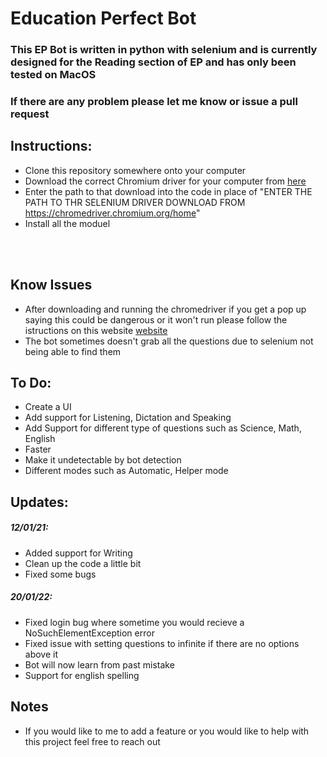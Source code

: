 # Education Perfect Bot

### This EP Bot is written in python with selenium and is currently designed for the Reading section of EP and has only been tested on MacOS

### If there are any problem please let me know or issue a pull request

## Instructions:

- Clone this repository somewhere onto your computer
- Download the correct Chromium driver for your computer from [here](https://chromedriver.chromium.org/home)
- Enter the path to that download into the code in place of "ENTER THE PATH TO THR SELENIUM DRIVER DOWNLOAD FROM https://chromedriver.chromium.org/home"
- Install all the moduel

<br></br>
## Know Issues

- After downloading and running the chromedriver if you get a pop up saying this could be dangerous or it won't run please follow the istructions on this website [website](https://dev.to/ruthmoog/dealing-with-error-chromedriver-cannot-be-opened-because-the-developer-cannot-be-verified-1897)
- The bot sometimes doesn't grab all the questions due to selenium not being able to find them

## To Do:

- Create a UI
- Add support for Listening, Dictation and Speaking
- Add Support for different type of questions such as Science, Math, English
- Faster
- Make it undetectable by bot detection
- Different modes such as Automatic, Helper mode

## Updates:

##### 12/01/21:

- Added support for Writing
- Clean up the code a little bit
- Fixed some bugs

##### 20/01/22:

- Fixed login bug where sometime you would recieve a NoSuchElementException error
- Fixed issue with setting questions to infinite if there are no options above it
- Bot will now learn from past mistake
- Support for english spelling

## Notes

- If you would like to me to add a feature or you would like to help with this project feel free to reach out

